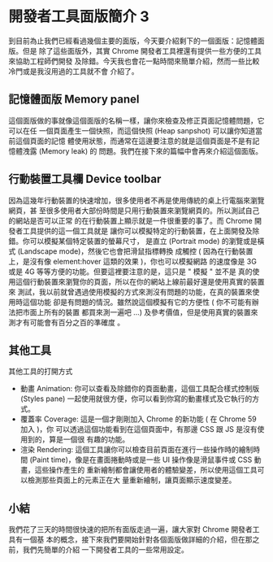 # 開發者工具面版簡介 3

到目前為止我們已經看過幾個主要的面版，今天要介紹剩下的一個面版：記憶體面版。但是
除了這些面版外，其實 Chrome 開發者工具裡還有提供一些方便的工具來協助工程師們開發
及除錯。今天我也會花一點時間來簡單介紹，然而一些比較冷門或是我沒用過的工具就不會
介紹了。

## 記憶體面版 Memory panel

這個面版做的事就像這個面版的名稱一樣，讓你來檢查及修正頁面記憶體問題，它可以在任
一個頁面產生一個快照，而這個快照 (Heap sanpshot) 可以讓你知道當前這個頁面的記憶
體使用狀態，而通常在這邊要注意的就是這個頁面是不是有記憶體洩露 (Memory leak) 的
問題。我們在接下來的篇幅中會再來介紹這個面版。

## 行動裝置工具欄 Device toolbar

因為這幾年行動裝置的快速增加，很多使用者不再是使用傳統的桌上行電腦來瀏覽網頁，甚
至很多使用者大部份時間是只用行動裝置來瀏覽網頁的。所以測試自己的網站是否可以正常
的在行動裝置上顯示就是一件很重要的事了。而 Chrome 開發者工具提供的這一個工具就是
讓你可以模擬特定的行動裝置，在上面開發及除錯。你可以模擬某個特定裝置的螢幕尺寸，
是直立 (Portrait mode) 的瀏覽或是橫式 (Landscape mode)，然後它也會把滑鼠指標轉換
成觸控 ( 因為在行動裝置上，是沒有像 element:hover 這類的效果 )，你也可以模擬網路
的速度像是 3G 或是 4G 等等方便的功能。但要這裡要注意的是，這只是 " 模擬 " 並不是
真的使用這個行動裝置來瀏覽你的頁面，所以在你的網站上線前最好還是使用真實的裝置來
測試，我以前就曾遇過使用模擬的方式來測沒有問題的功能，在真的裝置來使用時這個功能
卻是有問題的情況。雖然說這個模擬有它的方便性 ( 你不可能有辦法把市面上所有的裝置
都買來測一遍吧 …) 及參考價值，但是使用真實的裝置來測才有可能會有百分之百的準確度
。

## 其他工具

其他工具的打開方式

* 動畫 Animation: 你可以查看及除錯你的頁面動畫，這個工具配合樣式控制版 (Styles
  pane) 一起使用就很方便，你可以看到你寫的動畫樣式及它執行的方式。
* 覆蓋率 Coverage: 這是一個才剛剛加入 Chrome 的新功能 ( 在 Chrome 59 加入 )，你
  可以透過這個功能看到在這個頁面中，有那邊 CSS 跟 JS 是沒有使用到的，算是一個很
  有趣的功能。
* 渲染 Rendering: 這個工具讓你可以檢查目前頁面在進行一些操作時的繪制時間 (Paint
  time)，像是在畫面捲動時或是一些 UI 操作像是滑鼠事件或 CSS 動畫，這些操作產生的
  重新繪制都會讓使用者的體驗變差，所以使用這個工具可以檢測那些頁面上的元素正在大
  量重新繪制，讓頁面顯示速度變差。

## 小結

我們花了三天的時間很快速的把所有面版走過一遍，讓大家對 Chrome 開發者工具有一個基
本的概念，接下來我們要開始針對各個面版做詳細的介紹，但在那之前，我們先簡單的介紹
一下開發者工具的一些常用設定。
